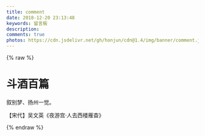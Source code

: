 ```yaml
---
title: comment
date: 2018-12-20 23:13:48
keywords: 留言板
description: 
comments: true
photos: https://cdn.jsdelivr.net/gh/honjun/cdn@1.4/img/banner/comment.jpg
---
```

{% raw %}
<div class="entry-content">
  <div class="poem-wrap">
    <div class="poem-border poem-left">
    </div>
    <div class="poem-border poem-right">
    </div>
    <h1>
    斗酒百篇</h1>
    <p id="poem">
    叙别梦、扬州一觉。</p>
    <p id="info">
    【宋代】吴文英《夜游宫·人去西楼雁杳》</p>
  </div>
</div>
{% endraw %}